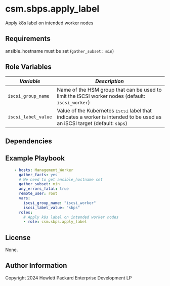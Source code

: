 csm.sbps.apply_label
========================

Apply k8s label on intended worker nodes

Requirements
------------

ansible_hostname must be set (`gather_subset: min`)

Role Variables
--------------

| *Variable*          | *Description*       |
| ------------------- | ------------------- |
| `iscsi_group_name`  | Name of the HSM group that can be used to limit the iSCSI worker nodes (default: `iscsi_worker`)                           |
| `iscsi_label_value` | Value of the Kubernetes `iscsi` label that indicates a worker is intended to be used as an iSCSI target (default: `sbps`) |

Dependencies
------------

Example Playbook
----------------

```yaml
    - hosts: Management_Worker
      gather_facts: yes
      # We need to get ansible_hostname set
      gather_subset: min
      any_errors_fatal: true
      remote_user: root
      vars:
        iscsi_group_name: "iscsi_worker"
        iscsi_label_value: "sbps"
      roles:
        # Apply k8s label on intended worker nodes
        - role: csm.sbps.apply_label
```

License
-------
None.

Author Information
------------------

Copyright 2024 Hewlett Packard Enterprise Development LP
